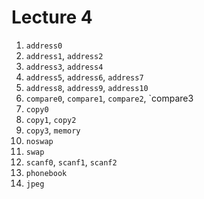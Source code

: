 # Lecture 4

1. `address0`
1. `address1`, `address2`
1. `address3`, `address4`
1. `address5`, `address6`, `address7`
1. `address8`, `address9`, `address10`
1. `compare0`, `compare1`, `compare2`, `compare3
1. `copy0`
1. `copy1`, `copy2`
1. `copy3`, `memory`
1. `noswap`
1. `swap`
1. `scanf0`, `scanf1`, `scanf2`
1. `phonebook`
1. `jpeg`
